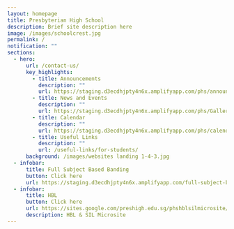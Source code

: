 ```yaml
---
layout: homepage
title: Presbyterian High School
description: Brief site description here
image: /images/schoolcrest.jpg
permalink: /
notification: ""
sections:
  - hero:
      url: /contact-us/
      key_highlights:
        - title: Announcements
          description: ""
          url: https://staging.d3ecdhjpty4n6x.amplifyapp.com/phs/announcements/
        - title: News and Events
          description: ""
          url: https://staging.d3ecdhjpty4n6x.amplifyapp.com/phs/Gallery/Commencement-Service-2020/
        - title: Calendar
          description: ""
          url: https://staging.d3ecdhjpty4n6x.amplifyapp.com/phs/calendar
        - title: Useful Links
          description: ""
          url: /useful-links/for-students/
      background: /images/websites landing 1-4-3.jpg
  - infobar:
      title: Full Subject Based Banding
      button: Click here
      url: https://staging.d3ecdhjpty4n6x.amplifyapp.com/full-subject-based-banding/full-subject-based-banding/
  - infobar:
      title: HBL
      button: Click here
      url: https://sites.google.com/preshigh.edu.sg/phshblsilmicrosite/home
      description: HBL & SIL Microsite
---
```

